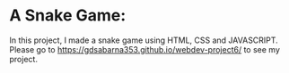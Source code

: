 # A Snake Game:
In this project, I made a snake game using HTML, CSS and JAVASCRIPT. Please go to https://gdsabarna353.github.io/webdev-project6/ to see my project.
